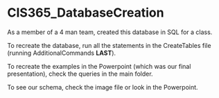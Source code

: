 # CIS365_DatabaseCreation

As a member of a 4 man team, created this database in SQL for a class. 

To recreate the database, run all the statements in the CreateTables file (running AdditionalCommands **LAST**). 

To recreate the examples in the Powerpoint (which was our final presentation), check the queries in the main folder. 

To see our schema, check the image file or look in the Powerpoint. 
